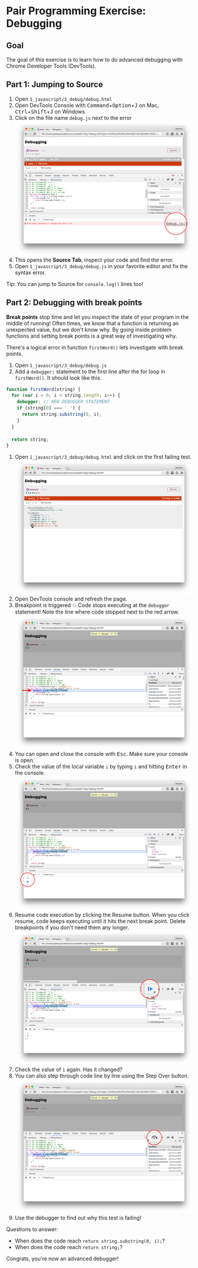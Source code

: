 # Pair Programming Exercise: Debugging

## Goal

The goal of this exercise is to learn how to do advanced debugging with Chrome Developer Tools (DevTools).

## Part 1: Jumping to Source

1. Open `1_javascript/3_debug/debug.html`
1. Open DevTools Console with <kbd>Command</kbd>+<kbd>Option</kbd>+<kbd>J</kbd> on Mac, <kbd>Ctrl</kbd>+<kbd>Shift</kbd>+<kbd>J</kbd> on Windows
1. Click on the file name `debug.js` next to the error
  ![](img/debug%20console.png)
1. This opens the **Source Tab**, inspect your code and find the error.
1. Open `1_javascript/3_debug/debug.js` in your favorite editor and fix the syntax error.

Tip: You can jump to Source for `console.log()` lines too!

## Part 2: Debugging with break points

**Break points** stop time and let you inspect the state of your program in the
middle of running! Often times, we know that a function is returning an unexpected
value, but we don't know why. By going inside problem functions and setting break
points is a great way of investigating why.

There's a logical error in function `firstWord()` lets investigate with
break points.

1. Open `1_javascript/3_debug/debug.js`
1. Add a `debugger;` statement to the first line after the for loop in `firstWord()`. It should look like this.
  ```javascript
  function firstWord(string) {
    for (var i = 0; i < string.length; i++) {
      debugger; // NEW DEBUGGER STATEMENT
      if (string[0] === ' ') {
        return string.substring(0, i);
      }
    }

    return string;
  }
  ```
1. Open `1_javascript/3_debug/debug.html` and click on the first failing test.
  ![](img/debug%20click%20failing.png)
1. Open DevTools console and refresh the page.
1. Breakpoint is triggered :boom: Code stops executing at the `debugger` statement! Note the line where code stopped next to the red arrow.
  ![](img/debug%20break%20point.png)
1. You can open and close the console with <kbd>Esc</kbd>. Make sure your console is open.
1. Check the value of the local variable `i` by typing `i` and hitting <kbd>Enter</kbd> in the console.
  ![](img/debug%20break%20point%20console.png)
1. Resume code execution by clicking the Resume button. When you click resume, code keeps executing until it hits the next break point. Delete breakpoints if you don't need them any longer.
  ![](img/debug%20resume.png)
1. Check the value of `i` again. Has it changed?
1. You can also step through code line by line using the Step Over button.
  ![](img/debug%20step.png)
1. Use the debugger to find out why this test is failing!

Questions to answer:

* When does the code reach `return string.substring(0, i);`?
* When does the code reach `return string;`?

Congrats, you're now an advanced debugger!
